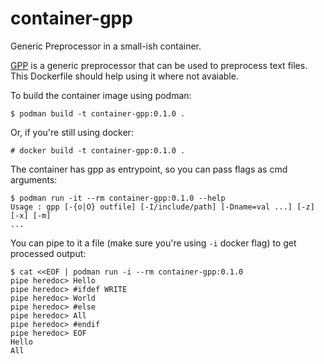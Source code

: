 # container-gpp
Generic Preprocessor in a small-ish container.

[GPP](https://logological.org/gpp) is a generic preprocessor that can be used to
preprocess text files. This Dockerfile should help using it where not avaiable.

To build the container image using podman:

    $ podman build -t container-gpp:0.1.0 .

Or, if you're still using docker:

    # docker build -t container-gpp:0.1.0 .

The container has gpp as entrypoint, so you can pass flags as cmd arguments:

    $ podman run -it --rm container-gpp:0.1.0 --help
    Usage : gpp [-{o|O} outfile] [-I/include/path] [-Dname=val ...] [-z] [-x] [-m]
    ...

You can pipe to it a file (make sure you're using `-i` docker flag) to get
processed output:

    $ cat <<EOF | podman run -i --rm container-gpp:0.1.0 
    pipe heredoc> Hello
    pipe heredoc> #ifdef WRITE
    pipe heredoc> World
    pipe heredoc> #else
    pipe heredoc> All
    pipe heredoc> #endif
    pipe heredoc> EOF
    Hello
    All
